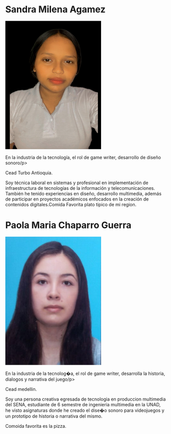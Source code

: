 
<h1> Sandra Milena Agamez</h1>
<img src="/Sandra Agamez/foto sandra.png" alt="foto fondo azul estudiante" width="300" height="400"> 
<p>En la industria de la tecnología, el rol de game writer, desarrollo de diseño sonoro/p> 
<p>Cead Turbo Antioquia.</p> 
<p>Soy técnica laboral en sistemas y profesional en implementación de infraestructura de tecnologías de la información y telecomunicaciones. También he tenido experiencias en diseño, desarrollo multimedia, además de participar en proyectos académicos enfocados en la creación de contenidos digitales.Comida Favorita plato tipico de mi region.</p> 

<h1>Paola Maria Chaparro Guerra </h1>
<img src="/Paola chaparro/fotoPaolachaparro.png" alt="foto fondo azul estudiante" width="300" height="400"> 
<p>En la industria de la tecnolog�a, el rol de game writer, desarrolla la historia, dialogos y narrativa del juego/p> 
<p>Cead medellin.</p> 
<p>Soy una persona creativa egresada de tecnologia en produccion multimedia del SENA, estudiante de 6 semestre de ingenieria multimedia en la UNAD, he visto asignaturas donde he creado el dise�o sonoro para videojuegos y un prototipo de historia o narrativa del mismo.</p> 
<p>Comoida favorita es la pizza.</p> 

